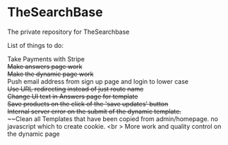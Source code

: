 # TheSearchBase
The private repository for TheSearchbase

List of things to do:

Take Payments with Stripe<br />
~~Make answers page work~~<br />
~~Make the dynamic page work~~<br />
Push email address from sign up page and login to lower case <br />
~~Use URL redirecting instead of just route name~~ <br />
~~Change UI text in Answers page for template~~ <br />
~~Save products on the click of the 'save updates' button~~ <br />
~~Internal server error on the submit of the dynamic template.~~ <br />
~~Clean all Templates that have been copied from admin/homepage. no javascript which to create cookie. <br \>
More work and quality control on the dynamic page <br />

